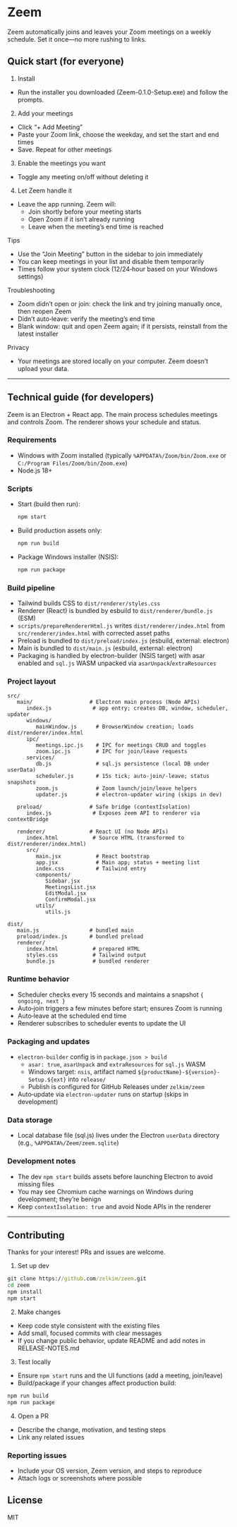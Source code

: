 # Zeem

Zeem automatically joins and leaves your Zoom meetings on a weekly schedule. Set it once—no more rushing to links.

## Quick start (for everyone)

1) Install
- Run the installer you downloaded (Zeem-0.1.0-Setup.exe) and follow the prompts.

2) Add your meetings
- Click “+ Add Meeting”
- Paste your Zoom link, choose the weekday, and set the start and end times
- Save. Repeat for other meetings

3) Enable the meetings you want
- Toggle any meeting on/off without deleting it

4) Let Zeem handle it
- Leave the app running. Zeem will:
   - Join shortly before your meeting starts
   - Open Zoom if it isn’t already running
   - Leave when the meeting’s end time is reached

Tips
- Use the “Join Meeting” button in the sidebar to join immediately
- You can keep meetings in your list and disable them temporarily
- Times follow your system clock (12/24‑hour based on your Windows settings)

Troubleshooting
- Zoom didn’t open or join: check the link and try joining manually once, then reopen Zeem
- Didn’t auto‑leave: verify the meeting’s end time
- Blank window: quit and open Zeem again; if it persists, reinstall from the latest installer

Privacy
- Your meetings are stored locally on your computer. Zeem doesn’t upload your data.

---

## Technical guide (for developers)

Zeem is an Electron + React app. The main process schedules meetings and controls Zoom. The renderer shows your schedule and status.

### Requirements
- Windows with Zoom installed (typically `%APPDATA%/Zoom/bin/Zoom.exe` or `C:/Program Files/Zoom/bin/Zoom.exe`)
- Node.js 18+

### Scripts
- Start (build then run):
   ```cmd
   npm start
   ```
- Build production assets only:
   ```cmd
   npm run build
   ```
- Package Windows installer (NSIS):
   ```cmd
   npm run package
   ```

### Build pipeline
- Tailwind builds CSS to `dist/renderer/styles.css`
- Renderer (React) is bundled by esbuild to `dist/renderer/bundle.js` (ESM)
- `scripts/prepareRendererHtml.js` writes `dist/renderer/index.html` from `src/renderer/index.html` with corrected asset paths
- Preload is bundled to `dist/preload/index.js` (esbuild, external: electron)
- Main is bundled to `dist/main.js` (esbuild, external: electron)
- Packaging is handled by electron-builder (NSIS target) with asar enabled and `sql.js` WASM unpacked via `asarUnpack`/`extraResources`

### Project layout

```
src/
   main/                  # Electron main process (Node APIs)
      index.js             # app entry; creates DB, window, scheduler, updater
      windows/
         mainWindow.js      # BrowserWindow creation; loads dist/renderer/index.html
      ipc/
         meetings.ipc.js    # IPC for meetings CRUD and toggles
         zoom.ipc.js        # IPC for join/leave requests
      services/
         db.js              # sql.js persistence (local DB under userData)
         scheduler.js       # 15s tick; auto-join/-leave; status snapshots
         zoom.js            # Zoom launch/join/leave helpers
         updater.js         # electron-updater wiring (skips in dev)

   preload/               # Safe bridge (contextIsolation)
      index.js             # Exposes zeem API to renderer via contextBridge

   renderer/              # React UI (no Node APIs)
      index.html           # Source HTML (transformed to dist/renderer/index.html)
      src/
         main.jsx           # React bootstrap
         app.jsx            # Main app; status + meeting list
         index.css          # Tailwind entry
         components/
            Sidebar.jsx
            MeetingsList.jsx
            EditModal.jsx
            ConfirmModal.jsx
         utils/
            utils.js

dist/
   main.js                # bundled main
   preload/index.js       # bundled preload
   renderer/
      index.html           # prepared HTML
      styles.css           # Tailwind output
      bundle.js            # bundled renderer
```

### Runtime behavior
- Scheduler checks every 15 seconds and maintains a snapshot `{ ongoing, next }`
- Auto‑join triggers a few minutes before start; ensures Zoom is running
- Auto‑leave at the scheduled end time
- Renderer subscribes to scheduler events to update the UI

### Packaging and updates
- `electron-builder` config is in `package.json > build`
   - `asar: true`, `asarUnpack` and `extraResources` for `sql.js` WASM
   - Windows target: `nsis`, artifact named `${productName}-${version}-Setup.${ext}` into `release/`
   - Publish is configured for GitHub Releases under `zelkim/zeem`
- Auto‑update via `electron-updater` runs on startup (skips in development)

### Data storage
- Local database file (sql.js) lives under the Electron `userData` directory (e.g., `%APPDATA%/Zeem/zeem.sqlite`)

### Development notes
- The dev `npm start` builds assets before launching Electron to avoid missing files
- You may see Chromium cache warnings on Windows during development; they’re benign
- Keep `contextIsolation: true` and avoid Node APIs in the renderer

---

## Contributing

Thanks for your interest! PRs and issues are welcome.

1) Set up dev
```cmd
git clone https://github.com/zelkim/zeem.git
cd zeem
npm install
npm start
```

2) Make changes
- Keep code style consistent with the existing files
- Add small, focused commits with clear messages
- If you change public behavior, update README and add notes in RELEASE-NOTES.md

3) Test locally
- Ensure `npm start` runs and the UI functions (add a meeting, join/leave)
- Build/package if your changes affect production build:
```cmd
npm run build
npm run package
```

4) Open a PR
- Describe the change, motivation, and testing steps
- Link any related issues

### Reporting issues
- Include your OS version, Zeem version, and steps to reproduce
- Attach logs or screenshots where possible

## License
MIT